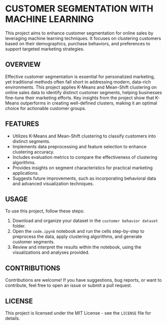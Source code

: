 # CUSTOMER SEGMENTATION WITH MACHINE LEARNING

This project aims to enhance customer segmentation for online sales by leveraging machine learning techniques. It focuses on clustering customers based on their demographics, purchase behaviors, and preferences to support targeted marketing strategies.

## OVERVIEW
Effective customer segmentation is essential for personalized marketing, yet traditional methods often fall short in addressing modern, data-rich environments. This project applies K-Means and Mean-Shift clustering on online sales data to identify distinct customer segments, helping businesses fine-tune their marketing efforts. Key insights from the project show that K-Means outperforms in creating well-defined clusters, making it an optimal choice for actionable customer groups.

## FEATURES
- Utilizes K-Means and Mean-Shift clustering to classify customers into distinct segments.
- Implements data preprocessing and feature selection to enhance clustering accuracy.
- Includes evaluation metrics to compare the effectiveness of clustering algorithms.
- Provides insights on segment characteristics for practical marketing applications.
- Suggests future improvements, such as incorporating behavioral data and advanced visualization techniques.

## USAGE
To use this project, follow these steps:

1. Download and organize your dataset in the `customer behavior dataset` folder.
2. Open the `code.ipynb` notebook and run the cells step-by-step to preprocess the data, apply clustering algorithms, and generate customer segments.
3. Review and interpret the results within the notebook, using the visualizations and analyses provided.



## CONTRIBUTIONS
Contributions are welcome! If you have suggestions, bug reports, or want to contribute, feel free to open an issue or submit a pull request.

## LICENSE
This project is licensed under the MIT License - see the `LICENSE` file for details.
